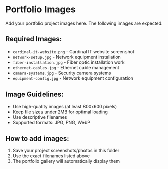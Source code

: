 # Portfolio Images

Add your portfolio project images here. The following images are expected:

## Required Images:
- `cardinal-it-website.png` - Cardinal IT website screenshot
- `network-setup.jpg` - Network equipment installation
- `fiber-installation.jpg` - Fiber optic installation work
- `ethernet-cables.jpg` - Ethernet cable management
- `camera-systems.jpg` - Security camera systems
- `equipment-config.jpg` - Network equipment configuration

## Image Guidelines:
- Use high-quality images (at least 800x600 pixels)
- Keep file sizes under 2MB for optimal loading
- Use descriptive filenames
- Supported formats: JPG, PNG, WebP

## How to add images:
1. Save your project screenshots/photos in this folder
2. Use the exact filenames listed above
3. The portfolio gallery will automatically display them 